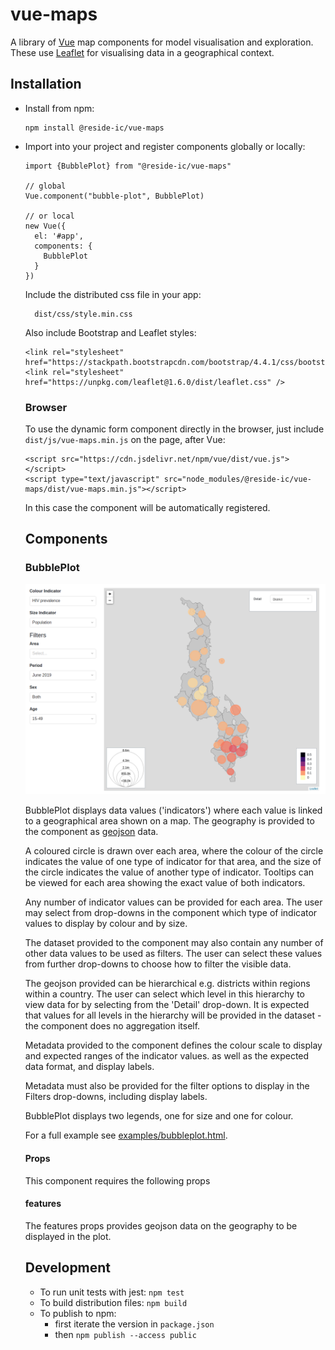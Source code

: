 # vue-maps
A library of [Vue](https://vuejs.org/) map components for model visualisation and exploration. These use [Leaflet](https://leafletjs.com/) 
for visualising data in a geographical context. 

## Installation
* Install from npm:
  ```
  npm install @reside-ic/vue-maps
  ```
* Import into your project and register components globally or locally:
  ```
  import {BubblePlot} from "@reside-ic/vue-maps"
  
  // global
  Vue.component("bubble-plot", BubblePlot)
  
  // or local
  new Vue({
    el: '#app',
    components: {
      BubblePlot
    }
  })
  
  ```
  
  Include the distributed css file in your app:
  ```
    dist/css/style.min.css
  ```
  
  Also include Bootstrap and Leaflet styles:
  ```
  <link rel="stylesheet" href="https://stackpath.bootstrapcdn.com/bootstrap/4.4.1/css/bootstrap.min.css">
  <link rel="stylesheet" href="https://unpkg.com/leaflet@1.6.0/dist/leaflet.css" />
  ```
  
  ### Browser
  
  To use the dynamic form component directly in the browser, 
  just include `dist/js/vue-maps.min.js` on the page, after Vue:
  
  ```
  <script src="https://cdn.jsdelivr.net/npm/vue/dist/vue.js"></script>
  <script type="text/javascript" src="node_modules/@reside-ic/vue-maps/dist/vue-maps.min.js"></script>
  ```
  
  In this case the component will be automatically registered.
  
  ## Components
  ### BubblePlot
  
  ![Bubble Plot](BubblePlot.png)
  
  BubblePlot displays data values ('indicators') where each value is linked to a geographical area shown on a map. 
  The geography is provided to the component as [geojson](https://geojson.org/) data.
  
  A coloured circle is drawn over each area, where the colour of the circle indicates the value of one type of indicator 
  for that area, 
  and the size of the circle indicates the value of another type of indicator. Tooltips can be viewed for each area
  showing the exact value of both indicators.  
  
  Any number of indicator values can be provided for each area. The user may select from drop-downs in the component
  which type of indicator values to display by colour and by size. 
  
  The dataset provided to the component may also contain any number of other data values to be used as filters. 
  The user can select these values from further drop-downs to choose how to filter the visible data. 
  
  The geojson provided can be hierarchical e.g. districts within regions within a country. The user can select which 
  level in this hierarchy to view data for by selecting from the 'Detail' drop-down. It is expected that values for
  all levels in the hierarchy will be provided in the dataset - the component does no aggregation itself. 
  
  Metadata provided to the component defines the colour scale to display and expected ranges of the indicator values. 
  as well as the expected data format, and display labels.  
  
  Metadata must also be provided for the filter options to display in the Filters drop-downs, including display labels.  

  BubblePlot displays two legends, one for size and one for colour.
  
  For a full example see [examples/bubbleplot.html](examples/bubbleplot.html).
  
  #### Props
  This component requires the following props
  
  #### features
  The features props provides geojson data on the geography to be displayed in the plot.
  
  
  ## Development
  * To run unit tests with jest: `npm test`
  * To build distribution files: `npm build`
  * To publish to npm: 
      * first iterate the version in `package.json`
      * then `npm publish --access public`